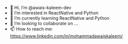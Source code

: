- 👋 Hi, I’m @awais-kaleem-dev
- 👀 I’m interested in ReactNative and Python
- 🌱 I’m currently learning ReactNative and Python
- 💞️ I’m looking to collaborate on ...
- 📫 How to reach me: https://www.linkedin.com/in/mohammadawaiskaleem/

<!---
awaiskaleem9009/awaiskaleem9009 is a ✨ special ✨ repository because its `README.md` (this file) appears on your GitHub profile.
You can click the Preview link to take a look at your changes.
--->
